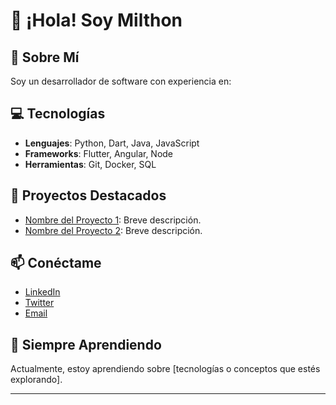 # 👋 ¡Hola! Soy Milthon

## 🌟 Sobre Mí
Soy un desarrollador de software con experiencia en:

## 💻 Tecnologías
- **Lenguajes**: Python, Dart, Java, JavaScript
- **Frameworks**: Flutter, Angular, Node
- **Herramientas**: Git, Docker, SQL

## 🚀 Proyectos Destacados
- [Nombre del Proyecto 1](): Breve descripción.
- [Nombre del Proyecto 2](enlace-del-proyecto): Breve descripción.

## 📫 Conéctame
- [LinkedIn](tu-linkedin)
- [Twitter](tu-twitter)
- [Email](mailto:tu.email@ejemplo.com)

## 🌱 Siempre Aprendiendo
Actualmente, estoy aprendiendo sobre [tecnologías o conceptos que estés explorando].

---
